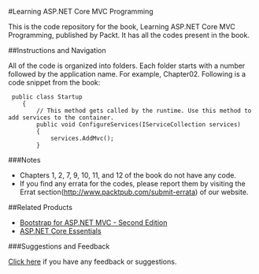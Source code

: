 #Learning ASP.NET Core MVC Programming

This is the code repository for the book, Learning ASP.NET Core MVC Programming, published by Packt. It has all the codes present in the book.

##Instructions and Navigation

All of the code is organized into folders. Each folder starts with a number followed by the application name. For example, Chapter02. Following is a code snippet from the book:
```
 public class Startup
    {
        // This method gets called by the runtime. Use this method to add services to the container.
        public void ConfigureServices(IServiceCollection services)
        {
            services.AddMvc();
        }

```
###Notes
* Chapters 1, 2, 7, 9, 10, 11, and 12 of the book do not have any code.
* If you find any errata for the codes, please report them by visiting the Errat section(http://www.packtpub.com/submit-errata) of our website.

##Related Products

* [Bootstrap for ASP.NET MVC - Second Edition](https://www.packtpub.com/web-development/bootstrap-aspnet-mvc-second-edition?utm_source=github&utm_campaign=9781785889479&utm_medium=repository)
* [ASP.NET Core Essentials](https://www.packtpub.com/web-development/aspnet-core-essentials?utm_source=github&utm_campaign=9781785889158&utm_medium=repository)

###Suggestions and Feedback

[Click here](https://docs.google.com/forms/d/e/1FAIpQLSe5qwunkGf6PUvzPirPDtuy1Du5Rlzew23UBp2S-P3wB-GcwQ/viewform) if you have any feedback or suggestions.
